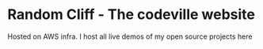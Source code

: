 # Random Cliff - The codeville website

Hosted on AWS infra. I host all live demos of my open source projects here
